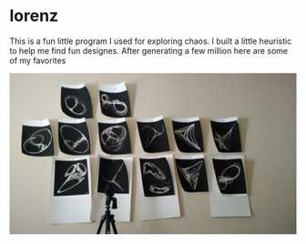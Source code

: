 # lorenz
This is a fun little program I used for exploring chaos. I built a little heuristic to help me find fun designes. After generating a few million here are some of my favorites

![Printed](https://github.com/timcash/lorenz/blob/master/chaos_lorenz.jpg "Printed")
